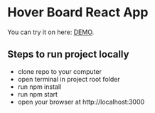 # Hover Board React App

You can try it on here: [DEMO](https://yuliabakun.github.io/react_hover-board/).

## Steps to run project locally

* clone repo to your computer
* open terminal in project root folder
* run npm install
* run npm start
* open your browser at http://localhost:3000
